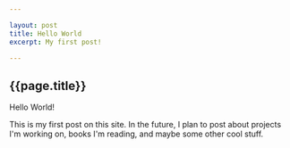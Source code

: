 ```yaml
---

layout: post
title: Hello World
excerpt: My first post! 

---
```


##  {{page.title}}

Hello World! 

This is my first post on this site. In the future, I plan to post about projects I'm working on, books I'm reading, and maybe some other cool stuff. 
